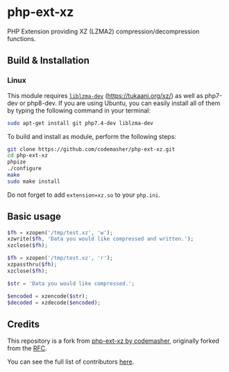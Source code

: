 # php-ext-xz

PHP Extension providing XZ (LZMA2) compression/decompression functions.

## Build & Installation

### Linux

This module requires [`liblzma-dev`](https://packages.ubuntu.com/search?lang=de&keywords=liblzma-dev&searchon=names) (https://tukaani.org/xz/) as well as php7-dev or php8-dev.
If you are using Ubuntu, you can easily install all of them by typing the following command in your terminal:
```bash
sudo apt-get install git php7.4-dev liblzma-dev
```
To build and install as module, perform the following steps:
```bash
git clone https://github.com/codemasher/php-ext-xz.git
cd php-ext-xz
phpize
./configure
make
sudo make install
```

Do not forget to add `extension=xz.so` to your `php.ini`.

## Basic usage

```php
$fh = xzopen('/tmp/test.xz', 'w');
xzwrite($fh, 'Data you would like compressed and written.');
xzclose($fh);

$fh = xzopen('/tmp/test.xz', 'r');
xzpassthru($fh);
xzclose($fh);
```

```php
$str = 'Data you would like compressed.';

$encoded = xzencode($str);
$decoded = xzdecode($encoded);
```

## Credits

This repository is a fork from [php-ext-xz by codemasher](https://github.com/codemasher/php-ext-xz), originally forked from the [RFC](https://news-web.php.net/php.internals/106654).

You can see the full list of contributors [here](https://github.com/mateuszanella/php-ext-xz/graphs/contributors).
